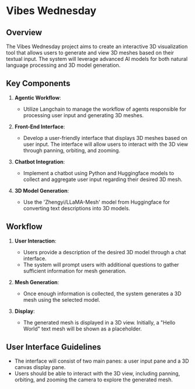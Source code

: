 # Vibes Wednesday

## Overview

The Vibes Wednesday project aims to create an interactive 3D visualization tool that allows users to generate and view 3D meshes based on their textual input. The system will leverage advanced AI models for both natural language processing and 3D model generation.

## Key Components

1. **Agentic Workflow**: 
   - Utilize Langchain to manage the workflow of agents responsible for processing user input and generating 3D meshes.

2. **Front-End Interface**:
   - Develop a user-friendly interface that displays 3D meshes based on user input. The interface will allow users to interact with the 3D view through panning, orbiting, and zooming.

3. **Chatbot Integration**:
   - Implement a chatbot using Python and Huggingface models to collect and aggregate user input regarding their desired 3D mesh.

4. **3D Model Generation**:
   - Use the 'Zhengyi/LLaMA-Mesh' model from Huggingface for converting text descriptions into 3D models.

## Workflow

1. **User Interaction**:
   - Users provide a description of the desired 3D model through a chat interface.
   - The system will prompt users with additional questions to gather sufficient information for mesh generation.

2. **Mesh Generation**:
   - Once enough information is collected, the system generates a 3D mesh using the selected model.

3. **Display**:
   - The generated mesh is displayed in a 3D view. Initially, a "Hello World" text mesh will be shown as a placeholder.

## User Interface Guidelines

- The interface will consist of two main panes: a user input pane and a 3D canvas display pane.
- Users should be able to interact with the 3D view, including panning, orbiting, and zooming the camera to explore the generated mesh.

